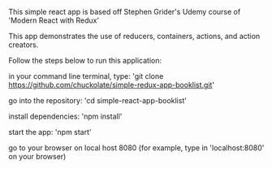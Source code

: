 This simple react app is based off Stephen Grider's Udemy course of 'Modern React with Redux'

This app demonstrates the use of reducers, containers, actions, and action creators.

Follow the steps below to run this application:

in your command line terminal, type: 'git clone https://github.com/chuckolate/simple-redux-app-booklist.git'

go into the repository: 'cd simple-react-app-booklist'

install dependencies: 'npm install'

start the app: 'npm start'

go to your browser on local host 8080 (for example, type in 'localhost:8080' on your browser)